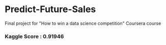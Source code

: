 # Predict-Future-Sales
Final project for "How to win a data science competition" Coursera course

### Kaggle Score : 0.91946
